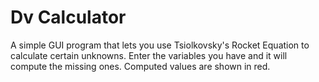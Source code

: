 # Dv Calculator

A simple GUI program that lets you use Tsiolkovsky's Rocket Equation to calculate certain unknowns. Enter the variables you have and it will compute the missing ones. Computed values are shown in red. 
